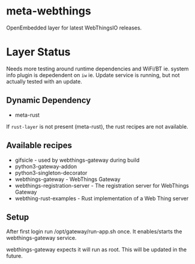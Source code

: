 # meta-webthings

OpenEmbedded layer for latest WebThingsIO releases.

# Layer Status
  Needs more testing around runtime dependencies and WiFi/BT
  ie. system info plugin is depedendent on `iw`
  ie. Update service is running, but not actually tested with an update.

## Dynamic Dependency
* meta-rust

If `rust-layer` is not present (meta-rust), the rust recipes are not available.

## Available recipes

* gifsicle - used by webthings-gateway during build
* python3-gateway-addon
* python3-singleton-decorator
* webthings-gateway - WebThings Gateway
* webthings-registration-server - The registration server for WebThings Gateway
* webthing-rust-examples - Rust implementation of a Web Thing server

## Setup

After first login run /opt/gateway/run-app.sh once.
It enables/starts the webthings-gateway service.

webthings-gateway expects it will run as root.  This will be updated in the future.
